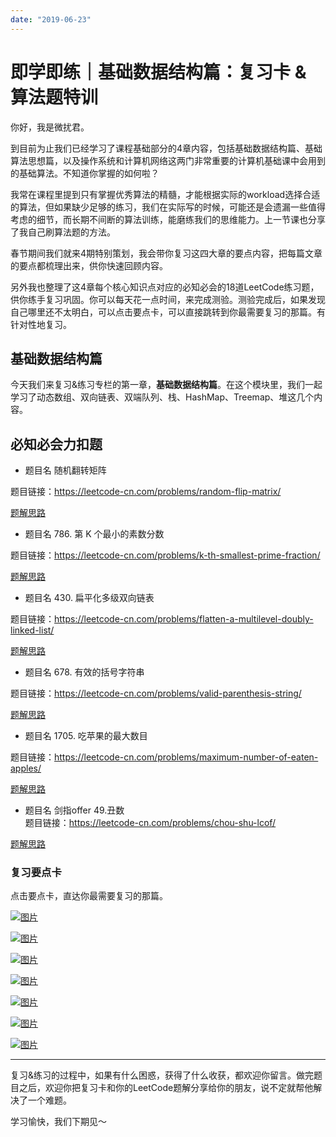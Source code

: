 ```yaml
---
date: "2019-06-23"
---  
```

      
# 即学即练｜基础数据结构篇：复习卡 & 算法题特训
你好，我是微扰君。

到目前为止我们已经学习了课程基础部分的4章内容，包括基础数据结构篇、基础算法思想篇，以及操作系统和计算机网络这两门非常重要的计算机基础课中会用到的基础算法。不知道你掌握的如何啦？

我常在课程里提到只有掌握优秀算法的精髓，才能根据实际的workload选择合适的算法，但如果缺少足够的练习，我们在实际写的时候，可能还是会遗漏一些值得考虑的细节，而长期不间断的算法训练，能磨练我们的思维能力。上一节课也分享了我自己刷算法题的方法。

春节期间我们就来4期特别策划，我会带你复习这四大章的要点内容，把每篇文章的要点都梳理出来，供你快速回顾内容。

另外我也整理了这4章每个核心知识点对应的必知必会的18道LeetCode练习题，供你练手复习巩固。你可以每天花一点时间，来完成测验。测验完成后，如果发现自己哪里还不太明白，可以点击要点卡，可以直接跳转到你最需要复习的那篇。有针对性地复习。

## 基础数据结构篇

今天我们来复习\&练习专栏的第一章，**基础数据结构篇**。在这个模块里，我们一起学习了动态数组、双向链表、双端队列、栈、HashMap、Treemap、堆这几个内容。

## 必知必会力扣题

* 题目名 随机翻转矩阵

题目链接：<https://leetcode-cn.com/problems/random-flip-matrix/>

<!-- [[[read_end]]] -->

[题解思路](https://leetcode-cn.com/problems/random-flip-matrix/solution/wei-rao-li-lun-yong-shu-zu-mo-ni-sui-ji-xjl3h/)

* 题目名 786. 第 K 个最小的素数分数

题目链接：<https://leetcode-cn.com/problems/k-th-smallest-prime-fraction/>

[题解思路](https://leetcode-cn.com/problems/k-th-smallest-prime-fraction/solution/wei-rao-li-lun-li-yong-you-xian-dui-lie-5otin/)

* 题目名 430. 扁平化多级双向链表

题目链接：<https://leetcode-cn.com/problems/flatten-a-multilevel-doubly-linked-list/>

[题解思路](https://leetcode-cn.com/problems/flatten-a-multilevel-doubly-linked-list/solution/wei-rao-li-lun-bian-li-fu-zhi-yi-ge-chua-fage/)

* 题目名 678. 有效的括号字符串

题目链接：<https://leetcode-cn.com/problems/valid-parenthesis-string/>

[题解思路](https://leetcode-cn.com/problems/valid-parenthesis-string/solution/wei-rao-li-lun-ken-ding-shi-zhan-ya-by-w-op09/)

* 题目名 1705. 吃苹果的最大数目

题目链接：<https://leetcode-cn.com/problems/maximum-number-of-eaten-apples/>

[题解思路](https://leetcode-cn.com/problems/maximum-number-of-eaten-apples/solution/wei-rao-li-lun-tan-xin-dui-mei-ci-zhao-z-txr2/)

* 题目名 剑指offer 49.丑数  
  题目链接：<https://leetcode-cn.com/problems/chou-shu-lcof/>

[题解思路](https://leetcode-cn.com/problems/chou-shu-lcof/solution/c-ling-pi-xi-jing-cai-yong-dui-lie-chu-li-by-wfnus/)

### 复习要点卡

点击要点卡，直达你最需要复习的那篇。

[![图片](./httpsstatic001geekbangorgresourceimagecb53cb7131f50057ba4b9a17da5dd9427453.jpg)](https://time.geekbang.org/column/article/466065)

[![图片](./httpsstatic001geekbangorgresourceimage3f393fe60yy97982e234c4438b2aef4ddd39.jpg)](https://time.geekbang.org/column/article/467464)

[![图片](./httpsstatic001geekbangorgresourceimaged92bd90b94201864fa504fef317e78e1712b.jpg)](https://time.geekbang.org/column/article/468507)

[![图片](./httpsstatic001geekbangorgresourceimage290a296c801b7c1b2247740a85327c2f360a.jpg)](https://time.geekbang.org/column/article/469504)

[![图片](./httpsstatic001geekbangorgresourceimage53ef53c1b3e3c4a1cb3ffd51f77971b347ef.jpg)](https://time.geekbang.org/column/article/470403)

[![图片](./httpsstatic001geekbangorgresourceimage1d161d0f1bbecc335a0e36d5307fce8c0916.jpg)](https://time.geekbang.org/column/article/471434)

[![图片](./httpsstatic001geekbangorgresourceimage0e720e3d57f4f9fa5f11f50b1f3aba574272.jpg)](https://time.geekbang.org/column/article/472166)

* * *

复习\&练习的过程中，如果有什么困惑，获得了什么收获，都欢迎你留言。做完题目之后，欢迎你把复习卡和你的LeetCode题解分享给你的朋友，说不定就帮他解决了一个难题。

学习愉快，我们下期见～